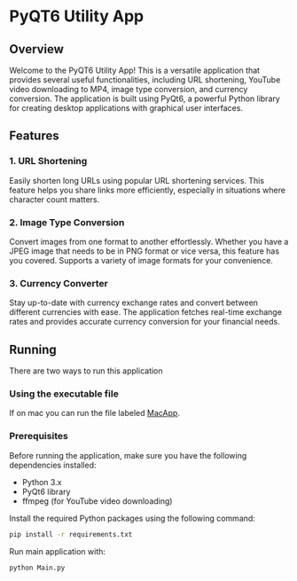 # PyQT6 Utility App

## Overview

Welcome to the PyQT6 Utility App! This is a versatile application that provides several useful functionalities, including URL shortening, YouTube video downloading to MP4, image type conversion, and currency conversion. The application is built using PyQt6, a powerful Python library for creating desktop applications with graphical user interfaces.

## Features

### 1. URL Shortening

Easily shorten long URLs using popular URL shortening services. This feature helps you share links more efficiently, especially in situations where character count matters.

### 2. Image Type Conversion

Convert images from one format to another effortlessly. Whether you have a JPEG image that needs to be in PNG format or vice versa, this feature has you covered. Supports a variety of image formats for your convenience.

### 3. Currency Converter

Stay up-to-date with currency exchange rates and convert between different currencies with ease. The application fetches real-time exchange rates and provides accurate currency conversion for your financial needs.

## Running

There are two ways to run this application

### Using the executable file
If on mac you can run the file labeled [MacApp](MacApp).

### Prerequisites


Before running the application, make sure you have the following dependencies installed:

- Python 3.x
- PyQt6 library
- ffmpeg (for YouTube video downloading)

Install the required Python packages using the following command:

```bash
pip install -r requirements.txt
```

Run main application with:
```bash
python Main.py
```

